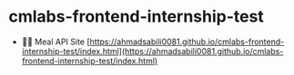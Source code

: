 # cmlabs-frontend-internship-test
- 👨‍💻 Meal API Site [https://ahmadsabili0081.github.io/cmlabs-frontend-internship-test/index.html](https://ahmadsabili0081.github.io/cmlabs-frontend-internship-test/index.html)
